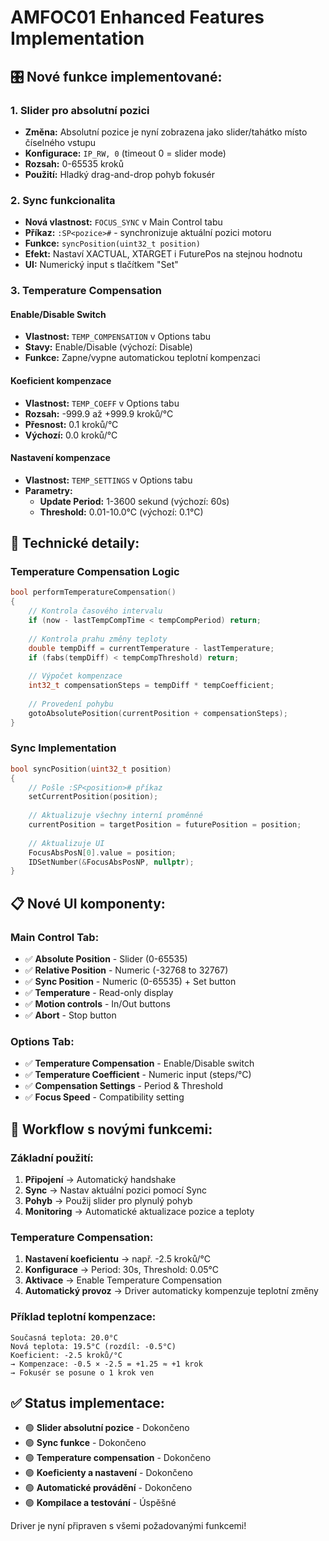 # AMFOC01 Enhanced Features Implementation

## 🎛️ Nové funkce implementované:

### 1. **Slider pro absolutní pozici**
- **Změna:** Absolutní pozice je nyní zobrazena jako slider/tahátko místo číselného vstupu
- **Konfigurace:** `IP_RW, 0` (timeout 0 = slider mode)
- **Rozsah:** 0-65535 kroků
- **Použití:** Hladký drag-and-drop pohyb fokusér

### 2. **Sync funkcionalita** 
- **Nová vlastnost:** `FOCUS_SYNC` v Main Control tabu
- **Příkaz:** `:SP<pozice>#` - synchronizuje aktuální pozici motoru
- **Funkce:** `syncPosition(uint32_t position)`
- **Efekt:** Nastaví XACTUAL, XTARGET i FuturePos na stejnou hodnotu
- **UI:** Numerický input s tlačítkem "Set"

### 3. **Temperature Compensation**

#### **Enable/Disable Switch**
- **Vlastnost:** `TEMP_COMPENSATION` v Options tabu
- **Stavy:** Enable/Disable (výchozí: Disable)
- **Funkce:** Zapne/vypne automatickou teplotní kompenzaci

#### **Koeficient kompenzace**
- **Vlastnost:** `TEMP_COEFF` v Options tabu
- **Rozsah:** -999.9 až +999.9 kroků/°C
- **Přesnost:** 0.1 kroků/°C
- **Výchozí:** 0.0 kroků/°C

#### **Nastavení kompenzace**
- **Vlastnost:** `TEMP_SETTINGS` v Options tabu
- **Parametry:**
  - **Update Period:** 1-3600 sekund (výchozí: 60s)
  - **Threshold:** 0.01-10.0°C (výchozí: 0.1°C)

## 🔧 Technické detaily:

### **Temperature Compensation Logic**
```cpp
bool performTemperatureCompensation()
{
    // Kontrola časového intervalu
    if (now - lastTempCompTime < tempCompPeriod) return;
    
    // Kontrola prahu změny teploty
    double tempDiff = currentTemperature - lastTemperature;
    if (fabs(tempDiff) < tempCompThreshold) return;
    
    // Výpočet kompenzace
    int32_t compensationSteps = tempDiff * tempCoefficient;
    
    // Provedení pohybu
    gotoAbsolutePosition(currentPosition + compensationSteps);
}
```

### **Sync Implementation**
```cpp
bool syncPosition(uint32_t position)
{
    // Pošle :SP<position># příkaz
    setCurrentPosition(position);
    
    // Aktualizuje všechny interní proměnné
    currentPosition = targetPosition = futurePosition = position;
    
    // Aktualizuje UI
    FocusAbsPosN[0].value = position;
    IDSetNumber(&FocusAbsPosNP, nullptr);
}
```

## 📋 Nové UI komponenty:

### **Main Control Tab:**
- ✅ **Absolute Position** - Slider (0-65535)
- ✅ **Relative Position** - Numeric (-32768 to 32767)
- ✅ **Sync Position** - Numeric (0-65535) + Set button
- ✅ **Temperature** - Read-only display
- ✅ **Motion controls** - In/Out buttons
- ✅ **Abort** - Stop button

### **Options Tab:**
- ✅ **Temperature Compensation** - Enable/Disable switch
- ✅ **Temperature Coefficient** - Numeric input (steps/°C)
- ✅ **Compensation Settings** - Period & Threshold
- ✅ **Focus Speed** - Compatibility setting

## 🚀 Workflow s novými funkcemi:

### **Základní použití:**
1. **Připojení** → Automatický handshake
2. **Sync** → Nastav aktuální pozici pomocí Sync
3. **Pohyb** → Použij slider pro plynulý pohyb
4. **Monitoring** → Automatické aktualizace pozice a teploty

### **Temperature Compensation:**
1. **Nastavení koeficientu** → např. -2.5 kroků/°C
2. **Konfigurace** → Period: 30s, Threshold: 0.05°C  
3. **Aktivace** → Enable Temperature Compensation
4. **Automatický provoz** → Driver automaticky kompenzuje teplotní změny

### **Příklad teplotní kompenzace:**
```
Současná teplota: 20.0°C
Nová teplota: 19.5°C (rozdíl: -0.5°C)
Koeficient: -2.5 kroků/°C
→ Kompenzace: -0.5 × -2.5 = +1.25 ≈ +1 krok
→ Fokusér se posune o 1 krok ven
```

## ✅ Status implementace:
- 🟢 **Slider absolutní pozice** - Dokončeno
- 🟢 **Sync funkce** - Dokončeno  
- 🟢 **Temperature compensation** - Dokončeno
- 🟢 **Koeficienty a nastavení** - Dokončeno
- 🟢 **Automatické provádění** - Dokončeno
- 🟢 **Kompilace a testování** - Úspěšné

Driver je nyní připraven s všemi požadovanými funkcemi!
